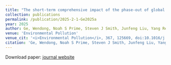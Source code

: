```yaml
---
title: "The short-term comprehensive impact of the phase-out of global coal combustion on air pollution and climate change"
collection: publications
permalink: /publication/2025-2-1-Ge2025a
year: 2025
author: Ge, Wendong, Noah S Prime, Steven J Smith, Junfeng Liu, Yang Ren, Yuhan Zhou, Huihuang Wu, Xian Wang and Gang Chen
venue: 'Environmental Pollution'
venue_cit: '<i>Environmental Pollution</i>, 367, 125669, doi:10.1016/j.envpol.2025.125669.'
citation: 'Ge, Wendong, Noah S Prime, Steven J Smith, Junfeng Liu, Yang Ren, Yuhan Zhou, Huihuang Wu, Xian Wang and Gang Chen, 2025: The short-term comprehensive impact of the phase-out of global coal combustion on air pollution and climate change, <i>Environmental Pollution</i>, 367, 125669, doi:10.1016/j.envpol.2025.125669.'
---
```

Download paper: [journal website](https://linkinghub.elsevier.com/retrieve/pii/S0269749125000429)

